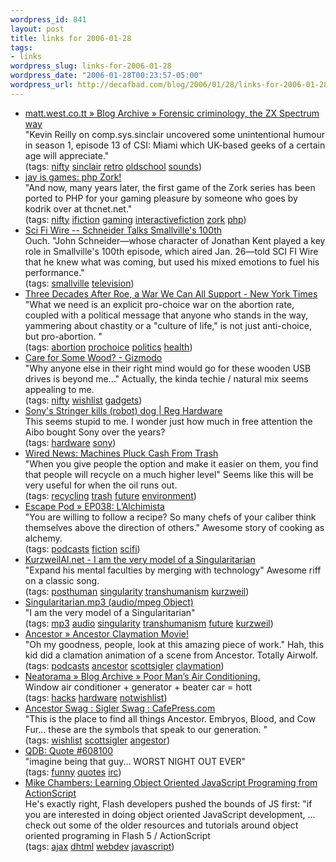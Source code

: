 ```yaml
--- 
wordpress_id: 841
layout: post
title: links for 2006-01-28
tags: 
- links
wordpress_slug: links-for-2006-01-28
wordpress_date: "2006-01-28T00:23:57-05:00"
wordpress_url: http://decafbad.com/blog/2006/01/28/links-for-2006-01-28
---
```

<ul class="delicious">
	<li>
		<div class="delicious-link"><a href="http://matt.west.co.tt/spectrum/csi-miami/">matt.west.co.tt » Blog Archive » Forensic criminology, the ZX Spectrum way</a></div>
		<div class="delicious-extended">"Kevin Reilly on comp.sys.sinclair uncovered some unintentional humour in season 1, episode 13 of CSI: Miami which UK-based geeks of a certain age will appreciate."</div>
		<div class="delicious-tags">(tags: <a href="http://del.icio.us/deusx/nifty">nifty</a> <a href="http://del.icio.us/deusx/sinclair">sinclair</a> <a href="http://del.icio.us/deusx/retro">retro</a> <a href="http://del.icio.us/deusx/oldschool">oldschool</a> <a href="http://del.icio.us/deusx/sounds">sounds</a>)</div>
	</li>
	<li>
		<div class="delicious-link"><a href="http://jayisgames.com/archives/2006/01/php_zork.php">jay is games: php Zork!</a></div>
		<div class="delicious-extended">"And now, many years later, the first game of the Zork series has been ported to PHP for your gaming pleasure by someone who goes by kodrik over at thcnet.net."</div>
		<div class="delicious-tags">(tags: <a href="http://del.icio.us/deusx/nifty">nifty</a> <a href="http://del.icio.us/deusx/ifiction">ifiction</a> <a href="http://del.icio.us/deusx/gaming">gaming</a> <a href="http://del.icio.us/deusx/interactivefiction">interactivefiction</a> <a href="http://del.icio.us/deusx/zork">zork</a> <a href="http://del.icio.us/deusx/php">php</a>)</div>
	</li>
	<li>
		<div class="delicious-link"><a href="http://www.scifi.com/scifiwire/index.php?id=34364">Sci Fi Wire -- Schneider Talks Smallville's 100th</a></div>
		<div class="delicious-extended">Ouch.  "John Schneider—whose character of Jonathan Kent played a key role in Smallville's 100th episode, which aired Jan. 26—told SCI FI Wire that he knew what was coming, but used his mixed emotions to fuel his performance."</div>
		<div class="delicious-tags">(tags: <a href="http://del.icio.us/deusx/smallville">smallville</a> <a href="http://del.icio.us/deusx/television">television</a>)</div>
	</li>
	<li>
		<div class="delicious-link"><a href="http://www.nytimes.com/2006/01/22/opinion/22saletan.html?ei=5090&en=226e8bc4245f24a5&ex=1295586000&partner=rssuserland&emc=rss&pagewanted=all">Three Decades After Roe, a War We Can All Support - New York Times</a></div>
		<div class="delicious-extended">"What we need is an explicit pro-choice war on the abortion rate, coupled with a political message that anyone who stands in the way, yammering about chastity or a "culture of life," is not just anti-choice, but pro-abortion. "</div>
		<div class="delicious-tags">(tags: <a href="http://del.icio.us/deusx/abortion">abortion</a> <a href="http://del.icio.us/deusx/prochoice">prochoice</a> <a href="http://del.icio.us/deusx/politics">politics</a> <a href="http://del.icio.us/deusx/health">health</a>)</div>
	</li>
	<li>
		<div class="delicious-link"><a href="http://us.gizmodo.com/gadgets/portable-media/care-for-some-wood-150627.php">Care for Some Wood? - Gizmodo</a></div>
		<div class="delicious-extended">"Why anyone else in their right mind would go for these wooden USB drives is beyond me..." Actually, the kinda techie / natural mix seems appealing to me.</div>
		<div class="delicious-tags">(tags: <a href="http://del.icio.us/deusx/nifty">nifty</a> <a href="http://del.icio.us/deusx/wishlist">wishlist</a> <a href="http://del.icio.us/deusx/gadgets">gadgets</a>)</div>
	</li>
	<li>
		<div class="delicious-link"><a href="http://www.reghardware.co.uk/2006/01/27/sony_kills_off_aibo/">Sony's Stringer kills (robot) dog | Reg Hardware</a></div>
		<div class="delicious-extended">This seems stupid to me.  I wonder just how much in free attention the Aibo bought Sony over the years?</div>
		<div class="delicious-tags">(tags: <a href="http://del.icio.us/deusx/hardware">hardware</a> <a href="http://del.icio.us/deusx/sony">sony</a>)</div>
	</li>
	<li>
		<div class="delicious-link"><a href="http://www.wired.com/news/technology/0,70078-0.html?tw=rss.technology">Wired News: Machines Pluck Cash From Trash</a></div>
		<div class="delicious-extended">"When you give people the option and make it easier on them, you find that people will recycle on a much higher level"  Seems like this will be very useful for when the oil runs out.</div>
		<div class="delicious-tags">(tags: <a href="http://del.icio.us/deusx/recycling">recycling</a> <a href="http://del.icio.us/deusx/trash">trash</a> <a href="http://del.icio.us/deusx/future">future</a> <a href="http://del.icio.us/deusx/environment">environment</a>)</div>
	</li>
	<li>
		<div class="delicious-link"><a href="http://www.escapepod.org/2006/01/25/ep038-lalchimista/">Escape Pod » EP038: L’Alchimista</a></div>
		<div class="delicious-extended">"You are willing to follow a recipe? So many chefs of your caliber think themselves above the direction of others."  Awesome story of cooking as alchemy.</div>
		<div class="delicious-tags">(tags: <a href="http://del.icio.us/deusx/podcasts">podcasts</a> <a href="http://del.icio.us/deusx/fiction">fiction</a> <a href="http://del.icio.us/deusx/scifi">scifi</a>)</div>
	</li>
	<li>
		<div class="delicious-link"><a href="http://www.kurzweilai.net/meme/frame.html?main=/articles/art0626.html">KurzweilAI.net - I am the very model of a Singularitarian</a></div>
		<div class="delicious-extended">"Expand his mental faculties by merging with technology"  Awesome riff on a classic song.</div>
		<div class="delicious-tags">(tags: <a href="http://del.icio.us/deusx/posthuman">posthuman</a> <a href="http://del.icio.us/deusx/singularity">singularity</a> <a href="http://del.icio.us/deusx/transhumanism">transhumanism</a> <a href="http://del.icio.us/deusx/kurzweil">kurzweil</a>)</div>
	</li>
	<li>
		<div class="delicious-link"><a href="http://transhumanism.org/resources/Singularitarian.mp3">Singularitarian.mp3 (audio/mpeg Object)</a></div>
		<div class="delicious-extended">"I am the very model of a Singularitarian"</div>
		<div class="delicious-tags">(tags: <a href="http://del.icio.us/deusx/mp3">mp3</a> <a href="http://del.icio.us/deusx/audio">audio</a> <a href="http://del.icio.us/deusx/singularity">singularity</a> <a href="http://del.icio.us/deusx/transhumanism">transhumanism</a> <a href="http://del.icio.us/deusx/future">future</a> <a href="http://del.icio.us/deusx/kurzweil">kurzweil</a>)</div>
	</li>
	<li>
		<div class="delicious-link"><a href="http://scottsigler.podshow.com/2006/01/25/ancestor-claymation-movie/">Ancestor » Ancestor Claymation Movie!</a></div>
		<div class="delicious-extended">"Oh my goodness, people, look at this amazing piece of work."  Hah, this kid did a clamation animation of a scene from Ancestor.  Totally Airwolf.</div>
		<div class="delicious-tags">(tags: <a href="http://del.icio.us/deusx/podcasts">podcasts</a> <a href="http://del.icio.us/deusx/ancestor">ancestor</a> <a href="http://del.icio.us/deusx/scottsigler">scottsigler</a> <a href="http://del.icio.us/deusx/claymation">claymation</a>)</div>
	</li>
	<li>
		<div class="delicious-link"><a href="http://www.neatorama.com/2005/12/27/poor-mans-air-conditioning/">Neatorama » Blog Archive » Poor Man’s Air Conditioning.</a></div>
		<div class="delicious-extended">Window air conditioner + generator + beater car = hott</div>
		<div class="delicious-tags">(tags: <a href="http://del.icio.us/deusx/hacks">hacks</a> <a href="http://del.icio.us/deusx/hardware">hardware</a> <a href="http://del.icio.us/deusx/notwishlist">notwishlist</a>)</div>
	</li>
	<li>
		<div class="delicious-link"><a href="http://www.cafepress.com/scottsigler/935883">Ancestor Swag : Sigler Swag : CafePress.com</a></div>
		<div class="delicious-extended">"This is the place to find all things Ancestor. Embryos, Blood, and Cow Fur... these are the symbols that speak to our generation. "</div>
		<div class="delicious-tags">(tags: <a href="http://del.icio.us/deusx/wishlist">wishlist</a> <a href="http://del.icio.us/deusx/scottsigler">scottsigler</a> <a href="http://del.icio.us/deusx/angestor">angestor</a>)</div>
	</li>
	<li>
		<div class="delicious-link"><a href="http://bash.org/?608100">QDB: Quote #608100</a></div>
		<div class="delicious-extended">"imagine being that guy... WORST NIGHT OUT EVER"</div>
		<div class="delicious-tags">(tags: <a href="http://del.icio.us/deusx/funny">funny</a> <a href="http://del.icio.us/deusx/quotes">quotes</a> <a href="http://del.icio.us/deusx/irc">irc</a>)</div>
	</li>
	<li>
		<div class="delicious-link"><a href="http://weblogs.macromedia.com/mesh/archives/2006/01/learning_object_1.cfm">Mike Chambers: Learning Object Oriented JavaScript Programing from ActionScript</a></div>
		<div class="delicious-extended">He's exactly right, Flash developers pushed the bounds of JS first: "if you are interested in doing object oriented JavaScript development, ... check out some of the older resources and tutorials around object oriented programing in Flash 5 / ActionScript</div>
		<div class="delicious-tags">(tags: <a href="http://del.icio.us/deusx/ajax">ajax</a> <a href="http://del.icio.us/deusx/dhtml">dhtml</a> <a href="http://del.icio.us/deusx/webdev">webdev</a> <a href="http://del.icio.us/deusx/javascript">javascript</a>)</div>
	</li>
</ul>
